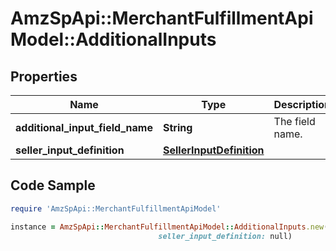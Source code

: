 # AmzSpApi::MerchantFulfillmentApiModel::AdditionalInputs

## Properties

Name | Type | Description | Notes
------------ | ------------- | ------------- | -------------
**additional_input_field_name** | **String** | The field name. | [optional] 
**seller_input_definition** | [**SellerInputDefinition**](SellerInputDefinition.md) |  | [optional] 

## Code Sample

```ruby
require 'AmzSpApi::MerchantFulfillmentApiModel'

instance = AmzSpApi::MerchantFulfillmentApiModel::AdditionalInputs.new(additional_input_field_name: null,
                                 seller_input_definition: null)
```


